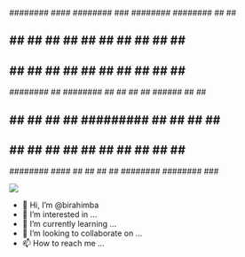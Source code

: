 
########  #### ########     ###    ########  ######## ##     ## 
##     ##  ##  ##     ##   ## ##   ##     ## ##       ##     ## 
##     ##  ##  ##     ##  ##   ##  ##     ## ##       ##     ## 
########   ##  ########  ##     ## ##     ## ######   ##     ## 
##     ##  ##  ##   ##   ######### ##     ## ##        ##   ##  
##     ##  ##  ##    ##  ##     ## ##     ## ##         ## ##   
########  #### ##     ## ##     ## ########  ########    ###   


<img align="center" src="https://github-readme-stats.vercel.app/api/<CARD_TYPE>/?username=<USERNAME>&theme=<THEME_NAME>" />



- 👋 Hi, I’m @birahimba 
- 👀 I’m interested in ...
- 🌱 I’m currently learning ...
- 💞️ I’m looking to collaborate on ...
- 📫 How to reach me ...

<!---
birahimba/birahimba is a ✨ special ✨ repository because its `README.md` (this file) appears on your GitHub profile.
You can click the Preview link to take a look at your changes.
--->
